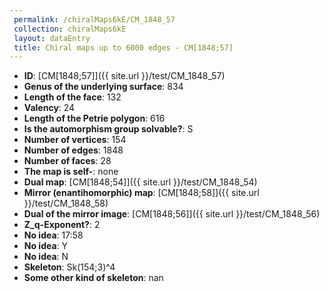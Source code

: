 ```yaml
--- 
 permalink: /chiralMaps6kE/CM_1848_57 
 collection: chiralMaps6kE
 layout: dataEntry
 title: Chiral maps up to 6000 edges - CM[1848;57]
---
```


- **ID**: [CM[1848;57]]({{ site.url }}/test/CM_1848_57)
- **Genus of the underlying surface**: 834
- **Length of the face**: 132
- **Valency**: 24
- **Length of the Petrie polygon**: 616
- **Is the automorphism group solvable?**: S
- **Number of vertices**: 154
- **Number of edges**: 1848
- **Number of faces**: 28
- **The map is self-**: none
- **Dual map**: [CM[1848;54]]({{ site.url }}/test/CM_1848_54)
- **Mirror (enantihomorphic) map**: [CM[1848;58]]({{ site.url }}/test/CM_1848_58)
- **Dual of the mirror image**: [CM[1848;56]]({{ site.url }}/test/CM_1848_56)
- **Z_q-Exponent?**: 2
- **No idea**:  17:58
- **No idea**: Y
- **No idea**: N
- **Skeleton**: Sk(154;3)^4
- **Some other kind of skeleton**: nan
